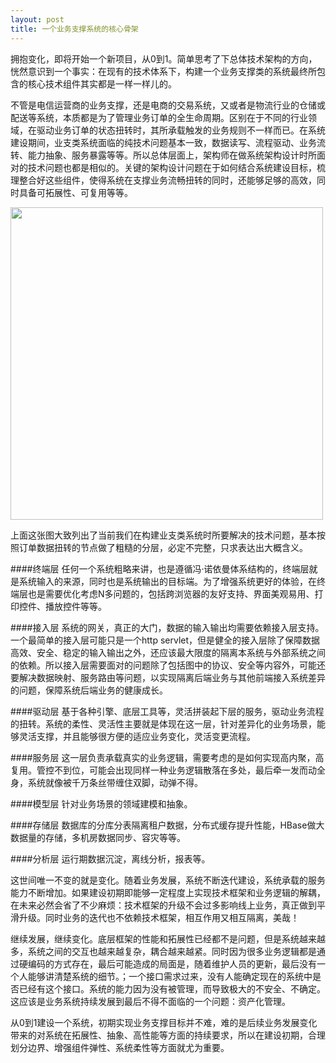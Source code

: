 ```yaml
---
layout: post
title: 一个业务支撑系统的核心骨架
---
```


拥抱变化，即将开始一个新项目，从0到1。简单思考了下总体技术架构的方向，恍然意识到一个事实：在现有的技术体系下，构建一个业务支撑类的系统最终所包含的核心技术组件其实都是一样一样儿的。

不管是电信运营商的业务支撑，还是电商的交易系统，又或者是物流行业的仓储或配送等系统，本质都是为了管理业务订单的全生命周期。区别在于不同的行业领域，在驱动业务订单的状态扭转时，其所承载触发的业务规则不一样而已。在系统建设期间，业支类系统面临的纯技术问题基本一致，数据读写、流程驱动、业务流转、能力抽象、服务暴露等等。所以总体层面上，架构师在做系统架构设计时所面对的技术问题也都是相似的。关键的架构设计问题在于如何结合系统建设目标，梳理整合好这些组件，使得系统在支撑业务流畅扭转的同时，还能够足够的高效，同时具备可拓展性、可复用等等。

<img src="http://i1371.photobucket.com/albums/ag283/njzeroc/Develop/boss-engine.png_zpsydgfc09b.jpeg" width="500px"/>

上面这张图大致列出了当前我们在构建业支类系统时所要解决的技术问题，基本按照订单数据扭转的节点做了粗糙的分层，必定不完整，只求表达出大概含义。

####终端层
任何一个系统粗略来讲，也是遵循冯·诺依曼体系结构的，终端层就是系统输入的来源，同时也是系统输出的目标端。为了增强系统更好的体验，在终端层也是需要优化考虑N多问题的，包括跨浏览器的友好支持、界面美观易用、打印控件、播放控件等等。

####接入层
系统的网关，真正的大门，数据的输入输出均需要依赖接入层支持。一个最简单的接入层可能只是一个http servlet，但是健全的接入层除了保障数据高效、安全、稳定的输入输出之外，还应该最大限度的隔离本系统与外部系统之间的依赖。所以接入层需要面对的问题除了包括图中的协议、安全等内容外，可能还要解决数据映射、服务路由等问题，以实现隔离后端业务与其他前端接入系统差异的问题，保障系统后端业务的健康成长。

####驱动层
基于各种引擎、底层工具等，灵活拼装起下层的服务，驱动业务流程的扭转。系统的柔性、灵活性主要就是体现在这一层，针对差异化的业务场景，能够灵活支撑，并且能够很方便的适应业务变化，灵活变更流程。

####服务层
这一层负责承载真实的业务逻辑，需要考虑的是如何实现高内聚，高复用。管控不到位，可能会出现同样一种业务逻辑散落在多处，最后牵一发而动全身，系统就像被千万条丝带缠住双脚，动弹不得。

####模型层
针对业务场景的领域建模和抽象。

####存储层
数据库的分库分表隔离租户数据，分布式缓存提升性能，HBase做大数据量的存储，多机房数据同步、容灾等等。

####分析层
运行期数据沉淀，离线分析，报表等。

这世间唯一不变的就是变化。随着业务发展，系统不断迭代建设，系统承载的服务能力不断增加。如果建设初期即能够一定程度上实现技术框架和业务逻辑的解耦，在未来必然会省了不少麻烦：技术框架的升级不会过多影响线上业务，真正做到平滑升级。同时业务的迭代也不依赖技术框架，相互作用又相互隔离，美哉！

继续发展，继续变化。底层框架的性能和拓展性已经都不是问题，但是系统越来越多，系统之间的交互也越来越复杂，耦合越来越紧。同时因为很多业务逻辑都是通过硬编码的方式存在，最后可能造成的局面是，随着维护人员的更新，最后没有一个人能够讲清楚系统的细节。；一个接口需求过来，没有人能确定现在的系统中是否已经有这个接口。系统的能力因为没有被管理，而导致极大的不安全、不确定。这应该是业务系统持续发展到最后不得不面临的一个问题：资产化管理。

从0到1建设一个系统，初期实现业务支撑目标并不难，难的是后续业务发展变化带来的对系统在拓展性、抽象、高性能等方面的持续要求，所以在建设初期，合理划分边界、增强组件弹性、系统柔性等方面就尤为重要。







